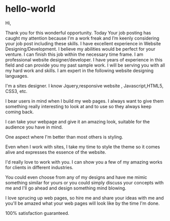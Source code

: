# hello-world

Hi,

Thank you for this wonderful opportunity.
Today Your job posting has caught my attention because I'm a work freak and I’m keenly considering your job post including these skills. I have excellent experience in Website Designing/Development. I believe my abilities would be perfect for your venture. I can finish this job within the necessary time frame. I am professional website designer/developer. I have years of experience in this field and can provide you my past sample work. I will be serving you with all my hard work and skills.
I am expert in the following website designing languages.


I'm a sites designer. I know Jquery,responsive website , Javascript,HTML5, CSS3, etc. 

I bear users in mind when I build my web pages. I always want to give them something really interesting to look at and to use so they always keep coming back.

I can take your webpage and give it an amazing look, suitable for the audience you have in mind. 

One aspect where I'm better than most others is styling. 

Even when I work with sites, I take my time to style the theme so it comes alive and expresses the essence of the website. 

I'd really love to work with you. I can show you a few of my amazing works for clients in different industries. 

You could even choose from any of my designs and have me mimic something similar for yours or you could simply discuss your concepts with me and I'll go ahead and design something mind blowing.

I love sprucing up web pages, so hire me and share your ideas with me and you'll be amazed what your web pages will look like by the time I'm done. 

100% satisfaction guaranteed. 
